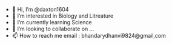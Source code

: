 - 👋 Hi, I’m @daxton1604
- 👀 I’m interested in Biology and Litreature
- 🌱 I’m currently learning Science
- 💞️ I’m looking to collaborate on ...
- 📫 How to reach me email : bhandarydhanvi9824@gmail,com

<!---
daxton1604/daxton1604 is a ✨ special ✨ repository because its `README.md` (this file) appears on your GitHub profile.
You can click the Preview link to take a look at your changes.
--->
